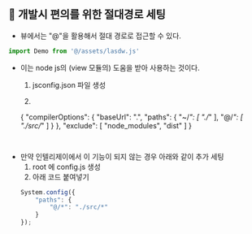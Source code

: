 📌 개발시 편의를 위한 절대경로 세팅
-
* 뷰에서는 "@"을 활용해서 절대 경로로 접근할 수 있다.
```javascript
import Demo from '@/assets/lasdw.js'
```

* 이는 node js의 (view 모듈의) 도움을 받아 사용하는 것이다. 
    1. jsconfig.json 파일 생성

    2. ```javascript
    {
      "compilerOptions": {
        "baseUrl": ".",
        "paths": {
          "~/*": [
            "./*"
          ],
          "@/*": [
            "./src/*"
          ]
        }
      },
      "exclude": [
        "node_modules",
        "dist"
      ]
    }
    ```
    

* 만약 인텔리제이에서 이 기능이 되지 않는 경우 아래와 같이 추가 세팅
    1. root 에 config.js 생성
    2. 아래 코드 붙여넣기
    ```javascript
    System.config({
        "paths": {
            "@/*": "./src/*"
        }
    });
    ```
    
